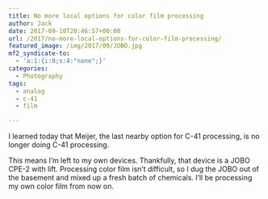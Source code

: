 ```yaml
---
title: No more local options for color film processing
author: Jack
date: 2017-09-10T20:46:57+00:00
url: /2017/no-more-local-options-for-color-film-processing/
featured_image: /img/2017/09/JOBO.jpg
mf2_syndicate-to:
  - 'a:1:{i:0;s:4:"none";}'
categories:
  - Photography
tags:
  - analog
  - c-41
  - film

---
```

I learned today that Meijer, the last nearby option for C-41 processing, is no longer doing C-41 processing.

This means I&#8217;m left to my own devices. Thankfully, that device is a JOBO CPE-2 with lift. Processing color film isn&#8217;t difficult, so I dug the JOBO out of the basement and mixed up a fresh batch of chemicals. I&#8217;ll be processing my own color film from now on.